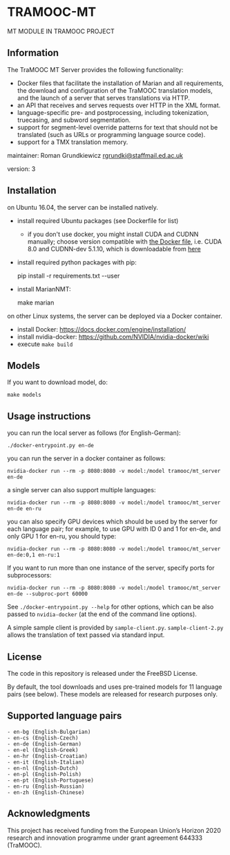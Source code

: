 # TRAMOOC-MT
MT MODULE IN TRAMOOC PROJECT

## Information

The TraMOOC MT Server provides the following functionality:

 - Docker files that facilitate the installation of Marian and all requirements, the download and configuration of the TraMOOC translation models, and the launch of a server that serves translations via HTTP.
 - an API that receives and serves requests over HTTP in the XML format.
 - language-specific pre- and postprocessing, including tokenization, truecasing, and subword segmentation.
 - support for segment-level override patterns for text that should not be translated (such as URLs or programming language source code).
 - support for a TMX translation memory.

maintainer: Roman Grundkiewicz <rgrundki@staffmail.ed.ac.uk>

version: 3

## Installation
on Ubuntu 16.04, the server can be installed natively.

  - install required Ubuntu packages (see Dockerfile for list)
    - if you don't use docker, you might install CUDA and CUDNN manually;
      choose version compatible with [the Docker file](https://gitlab.com/nvidia/cuda/blob/ubuntu16.04/8.0/devel/cudnn5/Dockerfile),
      i.e. CUDA 8.0 and CUDNN-dev 5.1.10, which is downloadable from [here](http://developer.download.nvidia.com/compute/machine-learning/repos/ubuntu1604/x86_64/libcudnn5-dev_5.1.10-1+cuda8.0_amd64.deb)

  - install required python packages with pip:

    pip install -r requirements.txt --user

  - install MarianNMT:

    make marian

on other Linux systems, the server can be deployed via a Docker container.

 - install Docker: https://docs.docker.com/engine/installation/
 - install nvidia-docker: https://github.com/NVIDIA/nvidia-docker/wiki
 - execute `make build`

## Models
If you want to download model, do:
```
make models
```

## Usage instructions

you can run the local server as follows (for English-German):

    ./docker-entrypoint.py en-de

you can run the server in a docker container as follows:

    nvidia-docker run --rm -p 8080:8080 -v model:/model tramooc/mt_server en-de

a single server can also support multiple languages:

    nvidia-docker run --rm -p 8080:8080 -v model:/model tramooc/mt_server en-de en-ru

you can also specify GPU devices which should be used by the server for each language pair;
for example, to use GPU with ID 0 and 1 for en-de, and only GPU 1 for en-ru, you should type:

    nvidia-docker run --rm -p 8080:8080 -v model:/model tramooc/mt_server en-de:0,1 en-ru:1

If you want to run more than one instance of the server, specify ports for subprocessors:

    nvidia-docker run --rm -p 8080:8080 -v model:/model tramooc/mt_server en-de --subproc-port 60000

See `./docker-entrypoint.py --help` for other options, which can be also passed
to `nvidia-docker` (at the end of the command line options).

A simple sample client is provided by `sample-client.py`. `sample-client-2.py`
allows the translation of text passed via standard input.

## License

The code in this repository is released under the FreeBSD License.

By default, the tool downloads and uses pre-trained models for 11 language pairs (see below).
These models are released for research purposes only.


## Supported language pairs

    - en-bg (English-Bulgarian)
    - en-cs (English-Czech)
    - en-de (English-German)
    - en-el (English-Greek)
    - en-hr (English-Croatian)
    - en-it (English-Italian)
    - en-nl (English-Dutch)
    - en-pl (English-Polish)
    - en-pt (English-Portuguese)
    - en-ru (English-Russian)
    - en-zh (English-Chinese)

## Acknowledgments

This project has received funding from the European Union’s Horizon 2020 research and innovation programme under grant agreement 644333 (TraMOOC).
